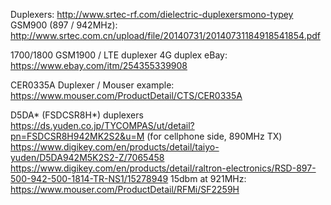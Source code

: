 Duplexers: http://www.srtec-rf.com/dielectric-duplexersmono-typey
GSM900 (897 / 942MHz): http://www.srtec.com.cn/upload/file/20140731/20140731184918541854.pdf

1700/1800 GSM1900 / LTE duplexer 4G duplex eBay: https://www.ebay.com/itm/254355339908

CER0335A Duplexer / Mouser example: https://www.mouser.com/ProductDetail/CTS/CER0335A

D5DA* (FSDCSR8H*) duplexers https://ds.yuden.co.jp/TYCOMPAS/ut/detail?pn=FSDCSR8H942MK2S2&u=M
(for cellphone side, 890MHz TX) https://www.digikey.com/en/products/detail/taiyo-yuden/D5DA942M5K2S2-Z/7065458
https://www.digikey.com/en/products/detail/raltron-electronics/RSD-897-500-942-500-1814-TR-NS1/15278949
15dbm at 921MHz: https://www.mouser.com/ProductDetail/RFMi/SF2259H

